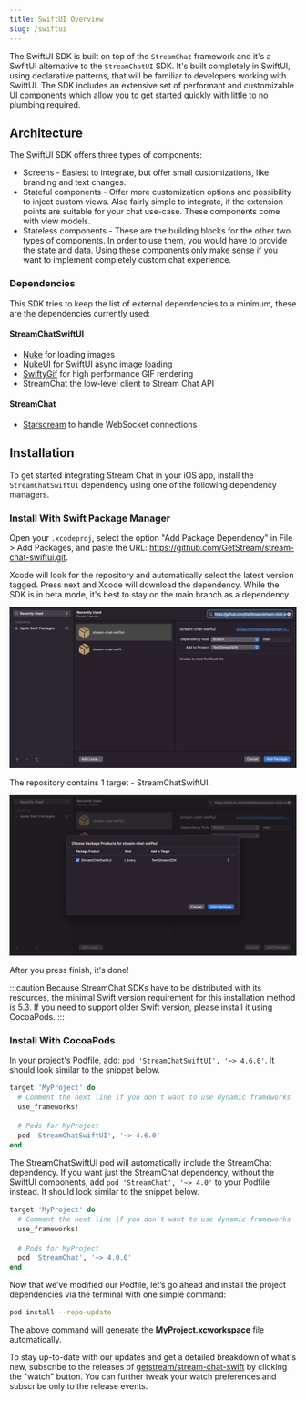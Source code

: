 ```yaml
---
title: SwiftUI Overview
slug: /swiftui
---
```


The SwiftUI SDK is built on top of the `StreamChat` framework and it's a SwfitUI alternative to the `StreamChatUI` SDK. It's built completely in SwiftUI, using declarative patterns, that will be familiar to developers working with SwiftUI. The SDK includes an extensive set of performant and customizable UI components which allow you to get started quickly with little to no plumbing required.

## Architecture

The SwiftUI SDK offers three types of components:

- Screens - Easiest to integrate, but offer small customizations, like branding and text changes.
- Stateful components - Offer more customization options and possibility to inject custom views. Also fairly simple to integrate, if the extension points are suitable for your chat use-case. These components come with view models.
- Stateless components - These are the building blocks for the other two types of components. In order to use them, you would have to provide the state and data. Using these components only make sense if you want to implement completely custom chat experience. 

### Dependencies 

This SDK tries to keep the list of external dependencies to a minimum, these are the dependencies currently used:

#### StreamChatSwiftUI

- [Nuke](https://github.com/kean/Nuke) for loading images
- [NukeUI](https://github.com/kean/NukeUI) for SwiftUI async image loading  
- [SwiftyGif](https://github.com/kirualex/SwiftyGif) for high performance GIF rendering
- StreamChat the low-level client to Stream Chat API

#### StreamChat

- [Starscream](https://github.com/daltoniam/Starscream) to handle WebSocket connections


## Installation

To get started integrating Stream Chat in your iOS app, install the `StreamChatSwiftUI` dependency using one of the following dependency managers.

### Install With Swift Package Manager

Open your `.xcodeproj`, select the option "Add Package Dependency" in File > Add Packages, and paste the URL: https://github.com/GetStream/stream-chat-swiftui.git.

Xcode will look for the repository and automatically select the latest version tagged. Press next and Xcode will download the dependency. While the SDK is in beta mode, it's best to stay on the main branch as a dependency.

![Screenshot shows Xcode with the Add Package Dependency dialog opened and Stream Chat iOS SDK GitHub URL in the input field](../assets/spm-sui-01.png)

The repository contains 1 target - StreamChatSwiftUI.

![Screenshot shows an Xcode screen with dependency targets to be selected](../assets/spm-sui-02.png)

After you press finish, it's done!

:::caution
Because StreamChat SDKs have to be distributed with its resources, the minimal Swift version requirement for this installation method is 5.3. If you need to support older Swift version, please install it using CocoaPods.
:::

### Install With CocoaPods

In your project's Podfile, add: `pod 'StreamChatSwiftUI', '~> 4.6.0'`. It should look similar to the snippet below.

```ruby
target 'MyProject' do
  # Comment the next line if you don't want to use dynamic frameworks
  use_frameworks!

  # Pods for MyProject
  pod 'StreamChatSwiftUI', '~> 4.6.0'
end
```

The StreamChatSwiftUI pod will automatically include the StreamChat dependency. If you want just the StreamChat dependency, without the SwiftUI components, add `pod 'StreamChat', '~> 4.0'` to your Podfile instead. It should look similar to the snippet below.

```ruby
target 'MyProject' do
  # Comment the next line if you don't want to use dynamic frameworks
  use_frameworks!

  # Pods for MyProject
  pod 'StreamChat', '~> 4.0.0'
end
```

Now that we’ve modified our Podfile, let’s go ahead and install the project dependencies via the terminal with one simple command:

```bash
pod install --repo-update
```

The above command will generate the **MyProject.xcworkspace** file automatically.

To stay up-to-date with our updates and get a detailed breakdown of what's new, subscribe to the releases of [getstream/stream-chat-swift](https://github.com/GetStream/stream-chat-swiftui/releases) by clicking the "watch" button. You can further tweak your watch preferences and subscribe only to the release events.